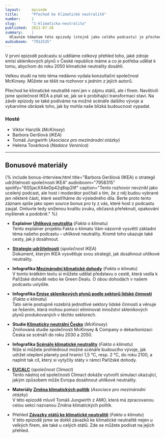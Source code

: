 ```yaml
---
layout:     episode
title:      "Přechod ke klimatické neutralitě"
number:     1
slug:       "1-klimaticka-neutralita"
published:  2021-07-28
summary:    |
  Hlavním tématem této epizody (stejně jako celého podcastu) je přechod ke klimatické neutralitě. Abychom zastavili oteplování planety, a zamezili tak zhoršování změn klimatu, musíme do ovzduší vypouštět jen takové množství skleníkových plynů, které jsme schopni z atmosféry odebírat. Tomu se říká klimatická neutralita.
audioboom:  "7912535"
---
```

V první epizodě podcastu si uděláme celkový přehled toho, jaké zdroje emisí skleníkových plynů v České republice máme a co je potřeba udělat k tomu, abychom do roku 2050 klimatické neutrality dosáhli.

Velkou studii na toto téma nedávno vydala konzultační společnost McKinsey. Můžete se těšit na rozhovor s jedním z jejích autorů.

Přechod ke klimatické neutralitě není jen v zájmu států, ale i firem. Navštívili jsme společnost IKEA a ptali se, jak se k probíhající transformaci staví. Na závěr epizody se také podíváme na možné scénáře dalšího vývoje a vybarvíme obrázek toho, jak by mohla naše blízká budoucnost vypadat.

### Hosté

* Viktor Hanzlík (_McKinsey_)
* Barbora Geršlová (_IKEA_)
* Tomáš Jungwirth (_Asociace pro mezinárodní otázky_)
* Helena Továrková (_Nadace Veronica_)

---

## Bonusové materiály

<div class="bonus-material" markdown="1">

{% include bonus-interview.html
  title="Barbora Geršlová (IKEA) o strategii udržitelnosti společnosti IKEA"
  audioboom="7958315"
  spotify="6S5jacXX4eDp42q8sp2ltf"
  caption="Tento rozhovor nevznikl jako ucelený podcast, ale host i moderátor počítali s tím, že z něj budou vybrané jen některé části, které sestříháme do výsledného díla. Berte proto tento záznam spíše jako open source bonus pro ty z vás, které host z podcastu zaujal. Omluvte tedy sníženou kvalitu zvuku, občasná přeřeknutí, opakování myšlenek a podobně."
%}

* **Explainer [Uhlíková neutralita](https://faktaoklimatu.cz/explainery/uhlikova-neutralita)** (_Fakta o klimatu_)  
  Tento explainer projektu Fakta o klimatu Vám názorně vysvětlí základní téma našeho podcastu – uhlíkové neutrality. Kromě toho ukazuje také cesty, jak jí dosáhnout.

* **[Strategie udržitelnosti](https://www.ikea.com/cz/cs/files/pdf/f9/05/f905c486/ppp_cz_a-4-_v-2-_2_cz.pdf)** (_společnost IKEA_)  
  Dokument, kterým IKEA vysvětluje svou strategii, jak dosáhnout uhlíkové neutrality.

* **Infografika [Mezinárodní klimatické dohody](https://faktaoklimatu.cz/infografiky/svetove-dohody)** (_Fakta o klimatu_)  
  V tomto krátkém textu si můžete udělat představu o cestě, která vedla k Pařížské dohodě nebo ke Green Dealu. O obou dohodách v našem podcastu uslyšíte.

* **Infografika [Emise skleníkových plynů podle sektorů lidské činnosti](https://faktaoklimatu.cz/infografiky/emise-cr-detail)** (_Fakta o klimatu_)  
  Tato série postupně rozebírá jednotlivé sektory lidské činnosti a věnuje se řešením, která mohou pomoci eliminovat množství skleníkových plynů produkovaných v těchto sektorech.

* **Studie [Klimaticky neutrální Česko](https://www.mckinsey.com/business-functions/sustainability/our-insights/pathways-to-decarbonize-the-czech-republic)** (_McKinsey_)  
  Zmiňovaná studie společnosti McKinsey & Company o dekarbonizaci Česka se scénáři do roku 2030 a 2050.

* **Infografika [Scénáře klimatické neutrality](https://faktaoklimatu.cz/infografiky/emisni-scenare-pariz)** (_Fakta o klimatu_)  
  Níže si můžete prohlédnout možné scénáře budoucího vývoje, jak udržet oteplení planety pod hranicí 1,5 °C, resp. 2 °C, do roku 2100, a naplnit tak cíl, který si vytyčily státy v rámci Pařížské dohody.

* **[EUCALC](https://climact.com/en/case/eu-calculator/)** (_společnost Climact_)  
  Tento nástroj od společnosti Climact dokáže vytvořit simulaci ukazující, jakým způsobem může Evropa dosáhnout uhlíkové neutrality.

* **Materiály [Změna klimatických politik](https://www.amo.cz/zmena-klimatickych-politik/)** (_Asociace pro mezinárodní otázky_)  
  V této epizodě mluvil Tomáš Jungwirth z AMO, která má zpracovanou celou sekci nazvanou Změna klimatických politik.

* Přehled **[Závazky států ke klimatické neutralitě](https://faktaoklimatu.cz/studie/2021-reserse-zavazky-statu)** (_Fakta o klimatu_)  
  V této epizodě jsme se dotkli závazků ke klimatické neutralitě nejen u velkých firem, ale také u celých států. Zde se můžete podívat na jejich přehled.

</div>
